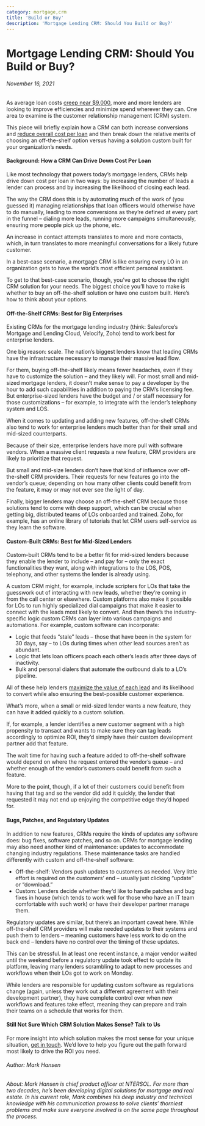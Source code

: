 ```yaml
---
category: mortgage,crm
title: 'Build or Buy'
description: 'Mortgage Lending CRM: Should You Build or Buy?'
---
```


# Mortgage Lending CRM: Should You Build or Buy?

###### November 16, 2021

As average loan costs [creep near $9,000](https://www.mba.org/2021-press-releases/august/imb-production-profits-decline-in-second-quarter-of-2021), more and more lenders are looking to improve efficiencies and minimize spend wherever they can. One area to examine is the customer relationship management (CRM) system.

This piece will briefly explain how a CRM can both increase conversions and [reduce overall cost per loan](https://ntersol.com/blog/cost-per-loan-too-high-4-things-mortgage-lenders-should-check/) and then break down the relative merits of choosing an off-the-shelf option versus having a solution custom built for your organization’s needs.

#### Background: How a CRM Can Drive Down Cost Per Loan

Like most technology that powers today’s mortgage lenders, CRMs help drive down cost per loan in two ways: by increasing the number of leads a lender can process and by increasing the likelihood of closing each lead.

The way the CRM does this is by automating much of the work of (you guessed it) managing relationships that loan officers would otherwise have to do manually, leading to more conversions as they’re defined at every part in the funnel – dialing more leads, running more campaigns simultaneously, ensuring more people pick up the phone, etc.

An increase in contact attempts translates to more and more contacts, which, in turn translates to more meaningful conversations for a likely future customer.

In a best-case scenario, a mortgage CRM is like ensuring every LO in an organization gets to have the world’s most efficient personal assistant.

To get to that best-case scenario, though, you’ve got to choose the right CRM solution for your needs. The biggest choice you’ll have to make is whether to buy an off-the-shelf solution or have one custom built. Here’s how to think about your options.

#### Off-the-Shelf CRMs: Best for Big Enterprises

Existing CRMs for the mortgage lending industry (think: Salesforce’s Mortgage and Lending Cloud, Velocify, Zoho) tend to work best for enterprise lenders.

One big reason: scale. The nation’s biggest lenders know that leading CRMs have the infrastructure necessary to manage their massive lead flow.

For them, buying off-the-shelf likely means fewer headaches, even if they have to customize the solution – and they likely will. For most small and mid-sized mortgage lenders, it doesn’t make sense to pay a developer by the hour to add such capabilities in addition to paying the CRM’s licensing fee. But enterprise-sized lenders have the budget and / or staff necessary for those customizations – for example, to integrate with the lender’s telephony system and LOS.

When it comes to updating and adding new features, off-the-shelf CRMs also tend to work for enterprise lenders much better than for their small and mid-sized counterparts.

Because of their size, enterprise lenders have more pull with software vendors. When a massive client requests a new feature, CRM providers are likely to prioritize that request.

But small and mid-size lenders don’t have that kind of influence over off-the-shelf CRM providers. Their requests for new features go into the vendor’s queue; depending on how many other clients could benefit from the feature, it may or may not ever see the light of day.

Finally, bigger lenders may choose an off-the-shelf CRM because those solutions tend to come with deep support, which can be crucial when getting big, distributed teams of LOs onboarded and trained. Zoho, for example, has an online library of tutorials that let CRM users self-service as they learn the software.

#### Custom-Built CRMs: Best for Mid-Sized Lenders

Custom-built CRMs tend to be a better fit for mid-sized lenders because they enable the lender to include – and pay for – only the exact functionalities they want, along with integrations to the LOS, POS, telephony, and other systems the lender is already using.

A custom CRM might, for example, include scripters for LOs that take the guesswork out of interacting with new leads, whether they’re coming in from the call center or elsewhere. Custom platforms also make it possible for LOs to run highly specialized dial campaigns that make it easier to connect with the leads most likely to convert. And then there’s the industry-specific logic custom CRMs can layer into various campaigns and automations. For example, custom software can incorporate:

- Logic that feeds “stale” leads – those that have been in the system for 30 days, say – to LOs during times when other lead sources aren’t as abundant.
- Logic that lets loan officers poach each other’s leads after three days of inactivity.
- Bulk and personal dialers that automate the outbound dials to a LO’s pipeline.

All of these help lenders [maximize the value of each lead](https://ntersol.com/blog/how-to-make-sure-every-loan-officer-gets-the-right-leads/) and its likelihood to convert while also ensuring the best-possible customer experience.

What’s more, when a small or mid-sized lender wants a new feature, they can have it added quickly to a custom solution.

If, for example, a lender identifies a new customer segment with a high propensity to transact and wants to make sure they can tag leads accordingly to optimize ROI, they’d simply have their custom development partner add that feature.

The wait time for having such a feature added to off-the-shelf software would depend on where the request entered the vendor’s queue – and whether enough of the vendor’s customers could benefit from such a feature.

More to the point, though, if a lot of their customers could benefit from having that tag and so the vendor did add it quickly, the lender that requested it may not end up enjoying the competitive edge they’d hoped for.

#### Bugs, Patches, and Regulatory Updates

In addition to new features, CRMs require the kinds of updates any software does: bug fixes, software patches, and so on. CRMs for mortgage lending may also need another kind of maintenance: updates to accommodate changing industry regulations. These maintenance tasks are handled differently with custom and off-the-shelf software:

- Off-the-shelf: Vendors push updates to customers as needed. Very little effort is required on the customers’ end – usually just clicking “update” or “download.”
- Custom: Lenders decide whether they’d like to handle patches and bug fixes in house (which tends to work well for those who have an IT team comfortable with such work) or have their developer partner manage them.

Regulatory updates are similar, but there’s an important caveat here. While off-the-shelf CRM providers will make needed updates to their systems and push them to lenders – meaning customers have less work to do on the back end – lenders have no control over the timing of these updates.

This can be stressful. In at least one recent instance, a major vendor waited until the weekend before a regulatory update took effect to update its platform, leaving many lenders scrambling to adapt to new processes and workflows when their LOs got to work on Monday.

While lenders are responsible for updating custom software as regulations change (again, unless they work out a different agreement with their development partner), they have complete control over when new workflows and features take effect, meaning they can prepare and train their teams on a schedule that works for them.

#### Still Not Sure Which CRM Solution Makes Sense? Talk to Us

For more insight into which solution makes the most sense for your unique situation, [get in touch](https://ntersol.com/). We’d love to help you figure out the path forward most likely to drive the ROI you need.

###### _Author: Mark Hansen_

###### _About: Mark Hansen is chief product officer at NTERSOL. For more than two decades, he’s been developing digital solutions for mortgage and real estate. In his current role, Mark combines his deep industry and technical knowledge with his communication prowess to solve clients’ thorniest problems and make sure everyone involved is on the same page throughout the process._
